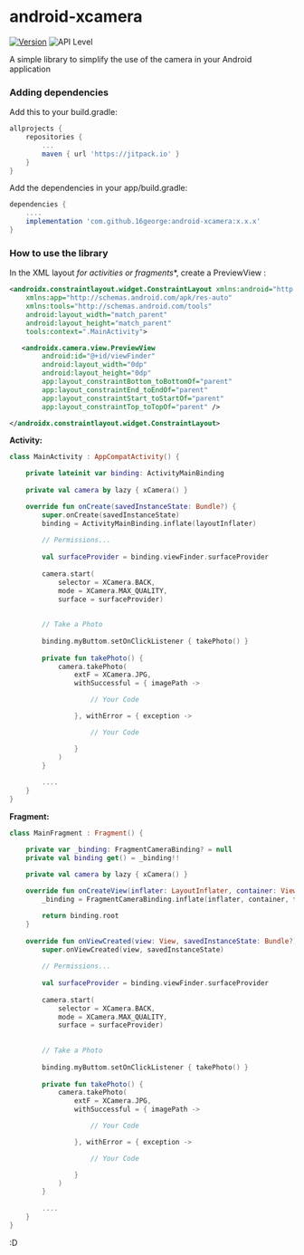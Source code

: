 # android-xcamera
[![Version](https://img.shields.io/badge/version-1.0.1-brightgreen)](https://github.com/16george/android-xcamera/releases/tag/1.0.1)
![API Level](https://img.shields.io/badge/Android%20API-v21%2B-blue)

A simple library to simplify the use of the camera in your Android application

### Adding dependencies
Add this to your build.gradle:
```groovy
allprojects {
	repositories {
		...
		maven { url 'https://jitpack.io' }
	}
}
```

Add the dependencies in your app/build.gradle:
```groovy
dependencies {
    ....
    implementation 'com.github.16george:android-xcamera:x.x.x'
}
```

### How to use the library

In the XML layout *for activities or fragments**, create a PreviewView :

```xml
<androidx.constraintlayout.widget.ConstraintLayout xmlns:android="http://schemas.android.com/apk/res/android"
    xmlns:app="http://schemas.android.com/apk/res-auto"
    xmlns:tools="http://schemas.android.com/tools"
    android:layout_width="match_parent"
    android:layout_height="match_parent"
    tools:context=".MainActivity">

   <androidx.camera.view.PreviewView
        android:id="@+id/viewFinder"
        android:layout_width="0dp"
        android:layout_height="0dp"
        app:layout_constraintBottom_toBottomOf="parent"
        app:layout_constraintEnd_toEndOf="parent"
        app:layout_constraintStart_toStartOf="parent"
        app:layout_constraintTop_toTopOf="parent" />

</androidx.constraintlayout.widget.ConstraintLayout>
```

**Activity:**

```kotlin
class MainActivity : AppCompatActivity() {

    private lateinit var binding: ActivityMainBinding
    
    private val camera by lazy { xCamera() }

    override fun onCreate(savedInstanceState: Bundle?) {
        super.onCreate(savedInstanceState)
        binding = ActivityMainBinding.inflate(layoutInflater)
        
        // Permissions...
        
        val surfaceProvider = binding.viewFinder.surfaceProvider
        
        camera.start(
            selector = XCamera.BACK, 
            mode = XCamera.MAX_QUALITY, 
            surface = surfaceProvider)
        
        
        // Take a Photo
        
        binding.myButtom.setOnClickListener { takePhoto() }
        
        private fun takePhoto() {
            camera.takePhoto(
                extF = XCamera.JPG,
                withSuccessful = { imagePath ->

                    // Your Code

                }, withError = { exception ->

                    // Your Code

                }
            )
        }
      
        ....
    }
}
```

**Fragment:**

```kotlin
class MainFragment : Fragment() {

    private var _binding: FragmentCameraBinding? = null
    private val binding get() = _binding!!
    
    private val camera by lazy { xCamera() }

    override fun onCreateView(inflater: LayoutInflater, container: ViewGroup?, savedInstanceState: Bundle?): View {
        _binding = FragmentCameraBinding.inflate(inflater, container, false)

        return binding.root
    }
    
    override fun onViewCreated(view: View, savedInstanceState: Bundle?) {
        super.onViewCreated(view, savedInstanceState)
        
        // Permissions...
        
        val surfaceProvider = binding.viewFinder.surfaceProvider
        
        camera.start(
            selector = XCamera.BACK, 
            mode = XCamera.MAX_QUALITY, 
            surface = surfaceProvider)
        
        
        // Take a Photo
        
        binding.myButtom.setOnClickListener { takePhoto() }
        
        private fun takePhoto() {
            camera.takePhoto(
                extF = XCamera.JPG,
                withSuccessful = { imagePath ->

                    // Your Code

                }, withError = { exception ->

                    // Your Code

                }
            )
        }
      
        ....
    }
}
```

:D




